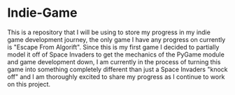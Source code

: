 # Indie-Game


This is a repository that I will be using to store my progress in my indie game development journey, the only game I have any progress
on currently is "Escape From Algorift". Since this is my first game I decided to partially model it off of Space Invaders to get the 
mechanics of the PyGame module and game development down, I am currently in the process of turning this game into something 
completely different than just a Space Invaders "knock off" and I am thoroughly excited to share my progress as I continue to work on this
project.
